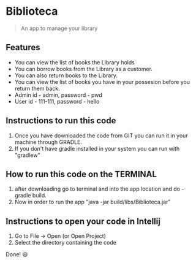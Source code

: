 # Biblioteca
> An app to manage your library

## Features

* You can view the list of books the Library holds
* You can borrow books from the Library as a customer.
* You can also return books to the Library.
* You can view the list of books you have in your possesion before you return them back.
* Admin id - admin, password - pwd
* User id - 111-111, password - hello

## Instructions to run this code

1. Once you have downloaded the code from GIT you can run it in your machine through GRADLE.
2. If you don't have gradle installed in your system you can run with "gradlew"


## How to run this code on the TERMINAL

1. after downloading go to terminal and into the app location and do - gradle build.
2. Now in order to run the app "java -jar build/libs/Biblioteca.jar"


## Instructions to open your code in Intellij

1. Go to File -> Open (or Open Project)
2. Select the directory containing the code

Done! :smiley:
